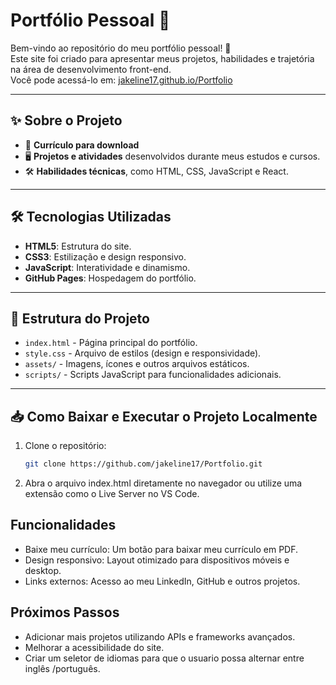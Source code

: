 # Portfólio Pessoal 🌟

Bem-vindo ao repositório do meu portfólio pessoal! 🚀  
Este site foi criado para apresentar meus projetos, habilidades e trajetória na área de desenvolvimento front-end.  
Você pode acessá-lo em: [jakeline17.github.io/Portfolio](https://jakeline17.github.io/Portfolio/)

---

## ✨ Sobre o Projeto

- 📃 **Currículo para download**  
- 🖥️ **Projetos e atividades** desenvolvidos durante meus estudos e cursos.  
- 🛠️ **Habilidades técnicas**, como HTML, CSS, JavaScript e React.  

---

## 🛠️ Tecnologias Utilizadas

- **HTML5**: Estrutura do site.  
- **CSS3**: Estilização e design responsivo.  
- **JavaScript**: Interatividade e dinamismo.  
- **GitHub Pages**: Hospedagem do portfólio.

---

## 📂 Estrutura do Projeto

- `index.html` - Página principal do portfólio.  
- `style.css` - Arquivo de estilos (design e responsividade).  
- `assets/` - Imagens, ícones e outros arquivos estáticos.  
- `scripts/` - Scripts JavaScript para funcionalidades adicionais.

---

## 📥 Como Baixar e Executar o Projeto Localmente

1. Clone o repositório:
   ```bash
   git clone https://github.com/jakeline17/Portfolio.git

2. Abra o arquivo index.html diretamente no navegador ou utilize uma extensão como o Live Server no VS Code.

## Funcionalidades
* Baixe meu currículo: Um botão para baixar meu currículo em PDF.
* Design responsivo: Layout otimizado para dispositivos móveis e desktop.
* Links externos: Acesso ao meu LinkedIn, GitHub e outros projetos.

## Próximos Passos
* Adicionar mais projetos utilizando APIs e frameworks avançados.
* Melhorar a acessibilidade do site.
* Criar um seletor de idiomas para que o usuario possa alternar entre inglês /português. 


